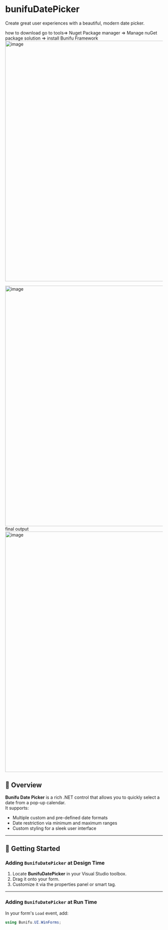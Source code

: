 # bunifuDatePicker
Create great user experiences with a beautiful, modern date picker.

how to download go to tools=> Nuget Package manager => Manage nuGet package solution => install Bunifu Framework 
<img width="1366" height="768" alt="image" src="https://github.com/user-attachments/assets/407e3508-e2ca-4e5d-a9cc-93d23c8e3aa1" />

<img width="1366" height="768" alt="image" src="https://github.com/user-attachments/assets/8bb714c1-e217-4660-bb5e-c97d785f9456" />
final output
<img width="1366" height="768" alt="image" src="https://github.com/user-attachments/assets/0acfc0b6-8587-4d05-a03f-cab2a2fb4414" />


## 📖 Overview
**Bunifu Date Picker** is a rich .NET control that allows you to quickly select a date from a pop-up calendar.  
It supports:
- Multiple custom and pre-defined date formats  
- Date restriction via minimum and maximum ranges  
- Custom styling for a sleek user interface  

---

## 🚀 Getting Started

### Adding `BunifuDatePicker` at Design Time
1. Locate **BunifuDatePicker** in your Visual Studio toolbox.  
2. Drag it onto your form.  
3. Customize it via the properties panel or smart tag.  

---

### Adding `BunifuDatePicker` at Run Time
In your form's `Load` event, add:

```csharp
using Bunifu.UI.WinForms;

